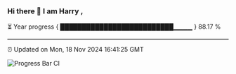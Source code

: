 ### Hi there 👋 I am Harry , 

⏳ Year progress { ██████████████████████████▁▁▁▁ } 88.17 %

---

⏰ Updated on Mon, 18 Nov 2024 16:41:25 GMT

![Progress Bar CI](https://github.com/duykhang68/duykhang68/workflows/Progress%20Bar%20CI/badge.svg)
